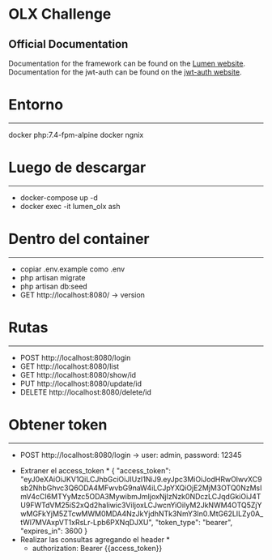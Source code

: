 # OLX Challenge

## Official Documentation

Documentation for the framework can be found on the [Lumen website](https://lumen.laravel.com/docs).
Documentation for the jwt-auth can be found on the [jwt-auth website](https://jwt-auth.readthedocs.io/en/develop/).

# Entorno
---------
docker php:7.4-fpm-alpine 
docker ngnix

# Luego de descargar
-------------------
- docker-compose up -d
- docker exec -it lumen_olx ash

# Dentro del container
---------------------
- copiar .env.example como .env
- php artisan migrate
- php artisan db:seed
- GET http://localhost:8080/ -> version

# Rutas
---------
- POST http://localhost:8080/login 
- GET http://localhost:8080/list
- GET http://localhost:8080/show/id
- PUT http://localhost:8080/update/id
- DELETE http://localhost:8080/delete/id

# Obtener token
---------------
- POST http://localhost:8080/login ->  user: admin, password: 12345
* Extraner el access_token *
  {
  "access_token": "eyJ0eXAiOiJKV1QiLCJhbGciOiJIUzI1NiJ9.eyJpc3MiOiJodHRwOlwvXC9sb2NhbGhvc3Q6ODA4MFwvbG9naW4iLCJpYXQiOjE2MjM3OTQ0NzMsImV4cCI6MTYyMzc5ODA3MywibmJmIjoxNjIzNzk0NDczLCJqdGkiOiJ4TU9FWTdVM25iS2xQd2haIiwic3ViIjoxLCJwcnYiOiIyM2JkNWM4OTQ5ZjYwMGFkYjM5ZTcwMWM0MDA4NzJkYjdhNTk3NmY3In0.MtG62LILZy0A_tWl7MVAxpVT1xRsLr-Lpb6PXNqDJXU",
  "token_type": "bearer",
  "expires_in": 3600
  }
* Realizar las consultas agregando el header *
    - authorization: Bearer {{access_token}}
